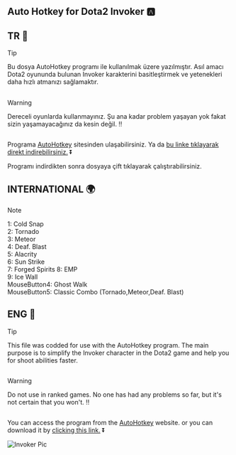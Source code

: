 ## Auto Hotkey for Dota2 Invoker 🅰️

## TR 📌

>[!TIP]
>Bu dosya AutoHotkey programı ile kullanılmak üzere yazılmıştır.
>Asıl amacı Dota2 oyununda bulunan Invoker karakterini basitleştirmek
>ve yetenekleri daha hızlı atmanızı sağlamaktır.

##

>[!WARNING]
>Dereceli oyunlarda kullanmayınız. Şu ana kadar problem yaşayan yok fakat sizin yaşamayacağınız da kesin değil. ‼️

##

Programa [AutoHotkey](https://www.autohotkey.com/) sitesinden ulaşabilirsiniz.
Ya da [bu linke tıklayarak direkt indirebilirsiniz.](https://www.autohotkey.com/download/1.1/AutoHotkey_1.1.37.02_setup.exe) ⏬

Programı indirdikten sonra dosyaya çift tıklayarak çalıştırabilirsiniz.

## INTERNATIONAL 🌍

>[!NOTE]
>1: Cold Snap                                                         
>2: Tornado                                                  
>3: Meteor                                                   
>4: Deaf. Blast                             
>5: Alacrity                        
>6: Sun Strike                                               
>7: Forged Spirits
>8: EMP                                                                                            
>9: Ice Wall                                                                                            
>MouseButton4: Ghost Walk                                                                                            
>MouseButton5: Classic Combo (Tornado,Meteor,Deaf. Blast)

                                                                                                                                          
## ENG 📌

>[!TIP]
>This file was codded for use with the AutoHotkey program.
>The main purpose is to simplify the Invoker character in the Dota2 game
>and help you for shoot abilities faster.

##

>[!WARNING]
>Do not use in ranked games. No one has had any problems so far, but it's not certain that you won't. ‼️

##

You can access the program from the [AutoHotkey](https://www.autohotkey.com/) website.
or you can download it by [clicking this link.](https://www.autohotkey.com/download/1.1/AutoHotkey_1.1.37.02_setup.exe) ⏬

![Invoker Pic](https://cdn.cloudflare.steamstatic.com/apps/dota2/videos/dota_react/heroes/renders/invoker.png)




